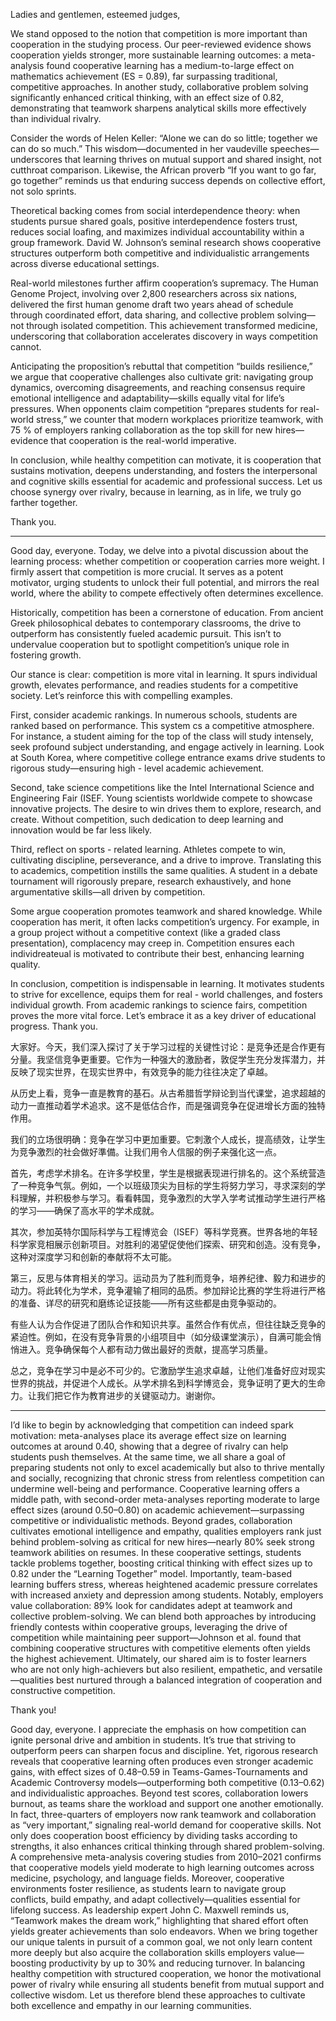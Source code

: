 Ladies and gentlemen, esteemed judges, 

We stand opposed to the notion that competition is more important than cooperation in the studying process. Our peer-reviewed evidence shows cooperation yields stronger, more sustainable learning outcomes: a meta-analysis found cooperative learning has a medium-to-large effect on mathematics achievement (ES = 0.89), far surpassing traditional, competitive approaches. In another study, collaborative problem solving significantly enhanced critical thinking, with an effect size of 0.82, demonstrating that teamwork sharpens analytical skills more effectively than individual rivalry. 

Consider the words of Helen Keller: “Alone we can do so little; together we can do so much.” This wisdom—documented in her vaudeville speeches—underscores that learning thrives on mutual support and shared insight, not cutthroat comparison. Likewise, the African proverb “If you want to go far, go together” reminds us that enduring success depends on collective effort, not solo sprints. 

Theoretical backing comes from social interdependence theory: when students pursue shared goals, positive interdependence fosters trust, reduces social loafing, and maximizes individual accountability within a group framework. David W. Johnson’s seminal research shows cooperative structures outperform both competitive and individualistic arrangements across diverse educational settings. 

Real-world milestones further affirm cooperation’s supremacy. The Human Genome Project, involving over 2,800 researchers across six nations, delivered the first human genome draft two years ahead of schedule through coordinated effort, data sharing, and collective problem solving—not through isolated competition. This achievement transformed medicine, underscoring that collaboration accelerates discovery in ways competition cannot. 

Anticipating the proposition’s rebuttal that competition “builds resilience,” we argue that cooperative challenges also cultivate grit: navigating group dynamics, overcoming disagreements, and reaching consensus require emotional intelligence and adaptability—skills equally vital for life’s pressures. When opponents claim competition “prepares students for real-world stress,” we counter that modern workplaces prioritize teamwork, with 75 % of employers ranking collaboration as the top skill for new hires—evidence that cooperation is the real-world imperative. 

In conclusion, while healthy competition can motivate, it is cooperation that sustains motivation, deepens understanding, and fosters the interpersonal and cognitive skills essential for academic and professional success. Let us choose synergy over rivalry, because in learning, as in life, we truly go farther together. 

Thank you.


---

Good day, everyone. Today, we delve into a pivotal discussion about the learning process: whether competition or cooperation carries more weight. I firmly assert that competition is more crucial. It serves as a potent motivator, urging students to unlock their full potential, and mirrors the real world, where the ability to compete effectively often determines excellence.

Historically, competition has been a cornerstone of education. From ancient Greek philosophical debates to contemporary classrooms, the drive to outperform has consistently fueled academic pursuit. This isn’t to undervalue cooperation but to spotlight competition’s unique role in fostering growth.

Our stance is clear: competition is more vital in learning. It spurs individual growth, elevates performance, and readies students for a competitive society. Let’s reinforce this with compelling examples.

First, consider academic rankings. In numerous schools, students are ranked based on performance. This system cs a competitive atmosphere. For instance, a student aiming for the top of the class will study intensely, seek profound subject understanding, and engage actively in learning. Look at South Korea, where competitive college entrance exams drive students to rigorous study—ensuring high - level academic achievement.

Second, take science competitions like the Intel International Science and Engineering Fair (ISEF. Young scientists worldwide compete to showcase innovative projects. The desire to win drives them to explore, research, and create. Without competition, such dedication to deep learning and innovation would be far less likely.

Third, reflect on sports - related learning. Athletes compete to win, cultivating discipline, perseverance, and a drive to improve. Translating this to academics, competition instills the same qualities. A student in a debate tournament will rigorously prepare, research exhaustively, and hone argumentative skills—all driven by competition.

Some argue cooperation promotes teamwork and shared knowledge. While cooperation has merit, it often lacks competition’s urgency. For example, in a group project without a competitive context (like a graded class presentation), complacency may creep in. Competition ensures each individreateual is motivated to contribute their best, enhancing learning quality.

In conclusion, competition is indispensable in learning. It motivates students to strive for excellence, equips them for real - world challenges, and fosters individual growth. From academic rankings to science fairs, competition proves the more vital force. Let’s embrace it as a key driver of educational progress. Thank you.

大家好。今天，我们深入探讨了关于学习过程的关键性讨论：是竞争还是合作更有分量。我坚信竞争更重要。它作为一种强大的激励者，敦促学生充分发挥潜力，并反映了现实世界，在现实世界中，有效竞争的能力往往决定了卓越。

从历史上看，竞争一直是教育的基石。从古希腊哲学辩论到当代课堂，追求超越的动力一直推动着学术追求。这不是低估合作，而是强调竞争在促进增长方面的独特作用。

我们的立场很明确：竞争在学习中更加重要。它刺激个人成长，提高绩效，让学生为竞争激烈的社会做好準備。让我们用令人信服的例子来强化这一点。

首先，考虑学术排名。在许多学校里，学生是根据表现进行排名的。这个系统营造了一种竞争气氛。例如，一个以班级顶尖为目标的学生将努力学习，寻求深刻的学科理解，并积极参与学习。看看韩国，竞争激烈的大学入学考试推动学生进行严格的学习——确保了高水平的学术成就。

其次，参加英特尔国际科学与工程博览会（ISEF）等科学竞赛。世界各地的年轻科学家竞相展示创新项目。对胜利的渴望促使他们探索、研究和创造。没有竞争，这种对深度学习和创新的奉献将不太可能。

第三，反思与体育相关的学习。运动员为了胜利而竞争，培养纪律、毅力和进步的动力。将此转化为学术，竞争灌输了相同的品质。参加辩论比赛的学生将进行严格的准备、详尽的研究和磨练论证技能——所有这些都是由竞争驱动的。

有些人认为合作促进了团队合作和知识共享。虽然合作有优点，但往往缺乏竞争的紧迫性。例如，在没有竞争背景的小组项目中（如分级课堂演示），自满可能会悄悄进入。竞争确保每个人都有动力做出最好的贡献，提高学习质量。

总之，竞争在学习中是必不可少的。它激励学生追求卓越，让他们准备好应对现实世界的挑战，并促进个人成长。从学术排名到科学博览会，竞争证明了更大的生命力。让我们把它作为教育进步的关键驱动力。谢谢你。

---

I’d like to begin by acknowledging that competition can indeed spark motivation: meta-analyses place its average effect size on learning outcomes at around 0.40, showing that a degree of rivalry can help students push themselves. At the same time, we all share a goal of preparing students not only to excel academically but also to thrive mentally and socially, recognizing that chronic stress from relentless competition can undermine well-being and performance. Cooperative learning offers a middle path, with second-order meta-analyses reporting moderate to large effect sizes (around 0.50–0.80) on academic achievement—surpassing competitive or individualistic methods. Beyond grades, collaboration cultivates emotional intelligence and empathy, qualities employers rank just behind problem-solving as critical for new hires—nearly 80% seek strong teamwork abilities on resumes. In these cooperative settings, students tackle problems together, boosting critical thinking with effect sizes up to 0.82 under the “Learning Together” model. Importantly, team-based learning buffers stress, whereas heightened academic pressure correlates with increased anxiety and depression among students. Notably, employers value collaboration: 89% look for candidates adept at teamwork and collective problem-solving. We can blend both approaches by introducing friendly contests within cooperative groups, leveraging the drive of competition while maintaining peer support—Johnson et al. found that combining cooperative structures with competitive elements often yields the highest achievement. Ultimately, our shared aim is to foster learners who are not only high-achievers but also resilient, empathetic, and versatile—qualities best nurtured through a balanced integration of cooperation and constructive competition.

Thank you!


Good day, everyone. I appreciate the emphasis on how competition can ignite personal drive and ambition in students. It’s true that striving to outperform peers can sharpen focus and discipline. Yet, rigorous research reveals that cooperative learning often produces even stronger academic gains, with effect sizes of 0.48–0.59 in Teams-Games-Tournaments and Academic Controversy models—outperforming both competitive (0.13–0.62) and individualistic approaches. Beyond test scores, collaboration lowers burnout, as teams share the workload and support one another emotionally. In fact, three-quarters of employers now rank teamwork and collaboration as “very important,” signaling real-world demand for cooperative skills. Not only does cooperation boost efficiency by dividing tasks according to strengths, it also enhances critical thinking through shared problem-solving. A comprehensive meta-analysis covering studies from 2010–2021 confirms that cooperative models yield moderate to high learning outcomes across medicine, psychology, and language fields. Moreover, cooperative environments foster resilience, as students learn to navigate group conflicts, build empathy, and adapt collectively—qualities essential for lifelong success. As leadership expert John C. Maxwell reminds us, “Teamwork makes the dream work,” highlighting that shared effort often yields greater achievements than solo endeavors. When we bring together our unique talents in pursuit of a common goal, we not only learn content more deeply but also acquire the collaboration skills employers value—boosting productivity by up to 30% and reducing turnover. In balancing healthy competition with structured cooperation, we honor the motivational power of rivalry while ensuring all students benefit from mutual support and collective wisdom. Let us therefore blend these approaches to cultivate both excellence and empathy in our learning communities.